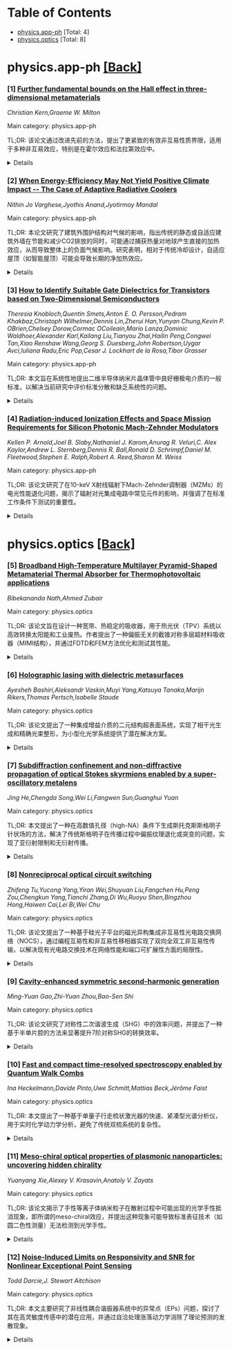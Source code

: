 <div id=toc></div>

# Table of Contents

- [physics.app-ph](#physics.app-ph) [Total: 4]
- [physics.optics](#physics.optics) [Total: 8]


<div id='physics.app-ph'></div>

# physics.app-ph [[Back]](#toc)

### [1] [Further fundamental bounds on the Hall effect in three-dimensional metamaterials](https://arxiv.org/abs/2509.19513)
*Christian Kern,Graeme W. Milton*

Main category: physics.app-ph

TL;DR: 该论文通过改进先前的方法，提出了更紧致的有效非互易性质界限，适用于多种非互易效应，特别是在霍尔效应和法拉第效应中。


<details>
  <summary>Details</summary>
Motivation: 论文旨在解决超材料中有效非互易性质的界限问题。此前的研究表明，这一问题可以通过将其转化为等效互易问题并应用单调性论证来解决，但作者希望进一步通过引入更多关于超材料的信息（如体积分数和各向异性等）来收紧界限。

Method: 在双相情况下，作者为各向同性超材料提供了界限；在多相情况下，则为单轴超材料提供了界限，并融入了体积分数的信息。此外，通过与分层层状微结构的有效性质进行比较，作者提出了一组推测的界限。

Result: 纳入的附加信息显著收紧了界限，特别是在霍尔效应的研究中。结果表明，这种方法可推广至其他数学描述等效的非互易效应（如静态无损耗和无共振条件下的法拉第效应）。

Conclusion: 论文通过引入更多信息改进了非互易超材料的界限分析，展示了广泛的适用性，并为未来的理论研究和实验验证提供了方向。

Abstract: We consider the problem of bounding the effective nonreciprocal properties of
metamaterials. Recently, significant progress was made by showing that this
problem can be reduced to bounding an equivalent reciprocal one and applying a
monotonicity argument. Here, we build upon this result and provide bounds
incorporating additional information about the metamaterial. Specifically, in
the two-phase case, we provide bounds for isotropic metamaterials. In the
multiphase case, we provide bounds for uniaxial metamaterials that additionally
incorporate the volume fractions. In both instances, the incorporated
additional information significantly tightens the bounds. In the two-phase
case, we evaluate the bounds by comparing them to the effective properties of
hierarchical laminate microstructures. This comparison ultimately leads us to
propose a set of conjectured bounds. While our discussion focuses on the Hall
effect, our results are more broadly applicable to other nonreciprocal effects
in so far as their mathematical description is equivalent. In particular, our
bounds apply to the Faraday effect in the quasistatic regime and in the absence
of losses and resonances.

</details>


### [2] [When Energy-Efficiency May Not Yield Positive Climate Impact -- The Case of Adaptive Radiative Coolers](https://arxiv.org/abs/2509.19776)
*Nithin Jo Varghese,Jyothis Anand,Jyotirmoy Mandal*

Main category: physics.app-ph

TL;DR: 本论文研究了建筑外围护结构对气候的影响，指出传统的静态或自适应建筑外墙在节能和减少CO2排放的同时，可能通过捕获热量对地球产生直接的加热效应，从而导致整体上的负面气候影响。研究表明，相对于传统冷却设计，自适应屋顶（如智能屋顶）可能会导致长期的净加热效应。


<details>
  <summary>Details</summary>
Motivation: 建筑外围护结构通常因其节能和减少CO2排放的效益而被量化其气候影响。然而，这些结构还会捕获太阳和热红外热量，直接加热地球。这种效应的净影响尚未被充分研究。作者希望探讨传统冷却设计和自适应冷却设计的建筑外围护结构对气候的净影响。

Method: 本研究比较了传统屋顶（如冷屋顶）和自适应辐射冷却器（如智能屋顶）在减少CO2排放的效益和直接加热地球的负面效应。作者通过计算不同城市气候下建筑物的数据来评估这两类屋顶的综合气候影响。

Result: 研究表明，相对于传统冷却设计，自适应屋顶尽管在节能和减少CO2排放上表现优越，但其对地球的直接加热效应可能在很长一段时间内导致净加热效应。这种负面气候影响在多个城市气候和建筑外围护结构中都适用。

Conclusion: 论文结论认为，自适应建筑外围护结构可能对气候产生负面影响，呼吁重新思考如何量化建筑外围护结构的可持续性，以及对建筑材料和建筑设计进行重新设计。

Abstract: The climate impact of building envelopes is often quantified using their
energy savings and CO2 emission reduction benefits. However, building envelopes
also trap solar and thermal infrared heat, which is dissipated as a direct
heating penalty into our warming planet. For static or adaptive envelopes that
passively heat buildings by radiatively retaining heat, these two effects are
antagonistic. Yet, their net effect remains unexplored. In this study, we
compare the emission reductions benefit, and direct heating penalty of two
classes of roof envelopes, traditional and adaptive radiative coolers (TRCs and
ARCs). Calculations for buildings in different urban climates show that
relative to TRCs like cool roofs, ARCs like smart roofs may have a net heating
impact on earth well past this century. Thus, despite their relative energy
savings and CO2 emissions reductions benefits, adaptive envelopes on roofs have
a negative climate impact relative to traditional cooling designs. Our findings
are generalizable across climates and a range of building envelopes and call
for a rethinking of how sustainability is quantified for building envelopes,
and of material and architectural design for buildings.

</details>


### [3] [How to Identify Suitable Gate Dielectrics for Transistors based on Two-Dimensional Semiconductors](https://arxiv.org/abs/2509.20014)
*Theresia Knobloch,Quentin Smets,Anton E. O. Persson,Pedram Khakbaz,Christoph Wilhelmer,Dennis Lin,Zherui Han,Yunyan Chung,Kevin P. OBrien,Chelsey Dorow,Cormac OCoileain,Mario Lanza,Dominic Waldhoer,Alexander Karl,Kailang Liu,Tianyou Zhai,Hailin Peng,Congwei Tan,Xiao Renshaw Wang,Georg S. Duesberg,John Robertson,Uygar Avci,Iuliana Radu,Eric Pop,Cesar J. Lockhart de la Rosa,Tibor Grasser*

Main category: physics.app-ph

TL;DR: 本文旨在系统性地提出二维半导体纳米片晶体管中良好栅极电介质的一般标准，以解决当前研究中评价标准分散和缺乏系统性的问题。


<details>
  <summary>Details</summary>
Motivation: 二维半导体纳米片晶体管在超大规模电子器件中展现出潜力，但栅极电介质的质量和适用性评价缺乏系统性的标准，影响了器件性能的进一步发展。

Method: 文章试图通过分析和总结现有研究，提出评估栅极电介质质量的一般标准，并系统性地探讨了电容栅极控制、漏电流、可靠性和制造集成难度等关键性能指标。

Result: 通过系统分析，文章为二维半导体纳米片晶体管提供了一个框架，用于评估和选择适合的栅极电介质。

Conclusion: 本文为未来二维半导体器件的栅极电介质选择和优化提供了系统性的标准，有助于推动该领域的研究和应用。

Abstract: The recent progress in nanosheet transistors has established two-dimensional
(2D) semiconductors as viable candidates for future ultra-scaled electronic
devices. Next to reducing contact resistance, identifying good gate dielectrics
is a fundamental challenge, as the dielectric/channel interface dramatically
impacts virtually all performance parameters. While several promising gate
dielectrics have recently been reported, the evaluation of their quality and
suitability is often fragmentary and focused on selected important performance
metrics of the gate stack, such as the capacitive gate control, leakage
currents, reliability, and ease of fabrication and integration. However,
identifying a suitable gate stack is a complex problem that has not yet been
approached systematically. In this perspective, we aim to formulate general
criteria for good gate dielectrics.

</details>


### [4] [Radiation-induced Ionization Effects and Space Mission Requirements for Silicon Photonic Mach-Zehnder Modulators](https://arxiv.org/abs/2509.20267)
*Kellen P. Arnold,Joel B. Slaby,Nathaniel J. Karom,Anurag R. Veluri,C. Alex Kaylor,Andrew L. Sternberg,Dennis R. Ball,Ronald D. Schrimpf,Daniel M. Fleetwood,Stephen E. Ralph,Robert A. Reed,Sharon M. Weiss*

Main category: physics.app-ph

TL;DR: 该论文研究了在10-keV X射线辐射下Mach-Zehnder调制器（MZMs）的电光性能退化问题，揭示了辐射对光集成电路中常见元件的影响，并强调了在标准工作条件下测试的重要性。


<details>
  <summary>Details</summary>
Motivation: 随着光集成电路在高容量信息处理与传输中的广泛应用，评估其在辐射环境（如太空、高能粒子加速器和国防辐射测试设施）中的耐受性变得至关重要。本文旨在研究Mach-Zehnder调制器（MZMs）在辐射环境中的性能退化问题，为实际应用提供理论依据。

Method: 通过10-keV X射线辐射模拟太空环境中的累计电离效应，测试硅光子MZMs的模拟和数字射频电光性能。研究对比了标准偏置条件和接地条件下的辐射敏感性。

Result: 在标准偏置条件下，辐射导致MZMs带宽显著降低、眼图闭合以及误码率增加。性能退化归因于总电离剂量效应引起的硅/二氧化硅波导界面空穴捕获和快陷阱效应。而在接地条件下未观察到电光性能的辐射敏感性。

Conclusion: 研究强调了在标准操作条件下进行地面和轨道辐射测试的重要性，为未来光集成电路在辐射环境中的应用提供了关键依据。

Abstract: Photonic integrated circuits have become essential for meeting the growing
global demand for high-capacity information processing and transport. Assessing
their radiation tolerance is essential for deploying systems in radiation prone
environments - including in space, high-energy particle accelerators, and
defense radiation testing facilities - where the performance and compactness of
photonic integrated circuits are increasingly advantageous. This work
investigates the analog and digital radio frequency electro-optic performance
of Mach-Zehnder modulators (MZMs) subject to 10-keV X-ray irradiation, which
mimics cumulative ionization effects in space flight. Silicon photonic MZMs
serve as excellent exemplars since they are interferometric devices comprised
of elements common to many integrated photonic circuits. Under standard bias
conditions, the irradiated MZMs exhibited significantly reduced bandwidth, a
corresponding eye closure and baud rate dependent increases in the estimated
error rate. The observed performance degradation is attributed to total
ionizing dose effects which leads to hole trapping at the silicon/silicon
dioxide waveguide interfaces as well as fast traps with energies near the
conduction band edge. Notably, when MZMs were irradiated with all leads
grounded, no radiation sensitivity to the electro-optic response was observed
highlighting the importance of testing under standard operating conditions for
ground-based radiation testing as well as on-orbit studies. Understanding the
radiation induced performance degradation of MZMs and other integrated photonic
devices is increasingly important for space and accelerator environments as
performance requirements and deployment opportunities increase.

</details>


<div id='physics.optics'></div>

# physics.optics [[Back]](#toc)

### [5] [Broadband High-Temperature Multilayer Pyramid-Shaped Metamaterial Thermal Absorber for Thermophotovoltaic applications](https://arxiv.org/abs/2509.19499)
*Bibekananda Nath,Ahmed Zubair*

Main category: physics.optics

TL;DR: 该论文旨在设计一种宽带、热稳定的吸收器，用于热光伏（TPV）系统以高效转换太阳能和工业废热。作者提出了一种偏振无关的截锥对称多层超材料吸收器（MIMI结构），并通过FDTD和FEM方法优化和测试其性能。


<details>
  <summary>Details</summary>
Motivation: 解决热光伏系统中宽带和热稳定吸收器的需求，以同时高效转换太阳能和工业废热，满足日益增长的能源需求。

Method: 设计了一种MIMI结构的截锥对称多层超材料吸收器，选择了六种材料组合（如W/AlN等）以避免界面剥离。使用FDTD方法模拟吸收机制并通过暴力设计优化结构；通过FEM方法评估热稳定性。

Result: 优化后的W/AlN结构在4000 nm波长以下实现平均98.2%的吸收率，在5072 nm以下为97.73%，且在50度入射角内偏振无关吸收率超过96%。1700 K高温下仍能保持稳定性。

Conclusion: W/AlN结构展现出优异的宽带吸收性能和热稳定性，非常适合用于高效热光伏系统。通过进一步分析温度和浓度因子，发现其在实际应用中具有重要潜力。

Abstract: A broadband, thermally stable absorber is essential for thermophotovoltaic
(TPV) systems to simultaneously convert solar and industrial waste heat into
usable energy to meet growing power demands. Here, we proposed an ingenious
polarization-independent truncated pyramid-shaped symmetric multilayer
metamaterial absorber in a metal-insulator-metal-insulator (MIMI) architecture
with almost complete absorption over a broad wavelength range. A total of six
structures (W/AlN, Mo/AlN, Ta/AlN, Rh/MgO, Rh/SiO2, Re/BN) were designed, and
the materials were selected based on their lattice matching to prevent
delamination at interfaces between layers. The absorption mechanism was studied
at room temperature using the finite difference time domain (FDTD) method, and
the structure was optimized through a brute force design approach, which
illustrates a best average absorption of 98.2% till 4000 nm and 97.73% till
5072 nm wavelength for the W/AlN structure with metal and dielectric
thicknesses of 60 nm and 17.5 nm, respectively. Moreover, W/AlN structure
exhibits over 96% average absorption up to 50 degree incident angles
irrespective of polarizations. The thermal stability was evaluated using the
finite element method (FEM) by determining von Mises stress at elevated
temperatures. Thermal analysis revealed that only W/AlN can withstand around
1700 K temperature and 1500 times the incident power before permanent
deformation. A temperature-dependent Drude-Lorentz model was used to further
analyze the effect of absorption on the optical performance of the highly
absorptive and thermally stable W/AlN structure. Additionally, we determined
the effect of the concentration factor, and the operating temperature on the
system efficiency by considering the emission loss of the heated absorber.

</details>


### [6] [Holographic lasing with dielectric metasurfaces](https://arxiv.org/abs/2509.19897)
*Ayesheh Bashiri,Aleksandr Vaskin,Muyi Yang,Katsuya Tanaka,Marijn Rikers,Thomas Pertsch,Isabelle Staude*

Main category: physics.optics

TL;DR: 该论文提出了一种集成增益介质的二元结构超表面系统，实现了相干光生成和精确光束整形，为小型化光学系统提供了潜在解决方案。


<details>
  <summary>Details</summary>
Motivation: 现有方法在自发发射机制下工作，相干性低，限制了光的精确控制。因此，作者试图开发一种能够同时实现相干光生成和光束整形的发光超表面系统。

Method: 通过集成二元结构超表面与增益介质，构建了一个具有全息激光输出的发光超表面系统。该系统具有紧凑性、低激光阈值和宽视场的特点。

Result: 该系统能够生成任意结构的激光光，并在小型化光学系统中展现出巨大潜力。

Conclusion: 该发光超表面系统提供了一种高效的光生成和光束整形方案，为未来光电子应用提供了新的可能性。

Abstract: Light-emitting metasurfaces provide a compact, integrated solution for
simultaneous light generation and beam shaping, making them a promising
candidate for advanced photonic applications. However, existing approaches for
tailoring far-field emission patterns primarily operate in the spontaneous
emission regime, where low coherence limits precise light control. Here, we
present a light-emitting metasurface system with holographic lasing output,
composed of a binary-structured metasurface integrated with a gain medium, that
enables coherent light generation and precise beam shaping of the output lasing
emission. With a compact footprint, low lasing threshold, and wide field of
view, our system offers an exceptional platform for generating
arbitrarily-structured lasing light, with significant potential for
miniaturized optical systems.

</details>


### [7] [Subdiffraction confinement and non-diffractive propagation of optical Stokes skyrmions enabled by a super-oscillatory metalens](https://arxiv.org/abs/2509.19917)
*Jing He,Chengda Song,Wei Li,Fangwen Sun,Guanghui Yuan*

Main category: physics.optics

TL;DR: 本文提出了一种在高数值孔径（high-NA）条件下生成斯托克斯斯格明子针状场的方法，解决了传统斯格明子在传播过程中偏振纹理退化或突变的问题，实现了亚衍射限制和无衍射传播。


<details>
  <summary>Details</summary>
Motivation: 斯格明子因其本征拓扑鲁棒性和信息学潜力受到广泛关注，但现有研究多限于低数值孔径（low-NA）范围，其大横向尺寸限制了更广泛的应用。高数值孔径下，偏振纹理在传播过程中易退化或突变，导致拓扑特性难以保持。

Method: 作者提出了一种策略，通过利用传统光学针状场的偏振不变性，设计一种单个等离子体超透镜（plasmonic metalens），其兼具偏振滤波和超分辨聚焦功能，以生成斯托克斯斯格明子针状场。

Result: 实验和仿真结果表明，该方法实现了在扩展焦深（高达5波长）范围内的无衍射传播，同时斯托克斯矢量纹理在亚衍射尺度下得以保持。

Conclusion: 这种斯格明子针状场不仅克服了此前的传播限制，还为衍射无限制信息传输开辟了新途径，在光-物质相互作用、光学计量学和信息学等领域具有重要潜力。

Abstract: Optical Stokes skyrmions have garnered extensive interest due to their
intrinsic topological robustness and potential in informatics.However, most
research remains confined to paraxial, low-numerical-aperture (low-NA) regimes,
where their large transverse dimensions restrict broader applications.Under
high-NA focusing, the polarization texture typically degrades or transforms
abruptly as the beam traverses the focal region, hindering topology-preserving
transport.In this work, we propose a strategy to generate a skyrmion needle
field that maintains both subdiffraction confinement and non-diffractive
propagation under high-NA conditions, thus preserving their topological
characteristsics. Leveraging the polarization invariance of conventional
optical needles, we realize the Stokes skyrmion needle using a single plasmonic
metalens,designed to function as both a polarization filter and a
super-resolving focusing element.Experimental and simulation results verify
non-diffractive propagation over an extended depth of focus (up to 5 lambda),
while the Stokes-vector texture retained at subdiffraction scales throughout
propagation. This skyrmion needle not only addresses previous propagation
constraints but also opens new avenues for diffraction-unlimited information
transport. Such skyrmion needles exhibit substantial potential in fields
including light-matter interaction, optical metrology, and informatics.

</details>


### [8] [Nonreciprocal optical circuit switching](https://arxiv.org/abs/2509.20016)
*Zhifeng Tu,Yucong Yang,Yiran Wei,Shuyuan Liu,Fangchen Hu,Peng Zou,Chengkun Yang,Tianchi Zhang,Di Wu,Ruoyu Shen,Bingzhou Hong,Haiwen Cai,Lei Bi,Wei Chu*

Main category: physics.optics

TL;DR: 该论文提出了一种基于硅光子平台的磁光异构集成非互易性光电路交换网络（NOCS），通过编程互易性和非互易性移相器实现了双向全双工非互易性传输，以解决现有光电路交换技术在网络性能和端口可扩展性方面的局限性。


<details>
  <summary>Details</summary>
Motivation: 随着机器学习和人工智能技术的发展，对数据节点容量的需求不断增加。传统光电转换硬件在成本、延迟和能效方面无法满足需求，而现有的基于硅光子的光电路交换（OCS）技术在网络性能和端口可扩展性方面仍面临挑战。

Method: 作者提出了一种磁光异构集成的NOCS网络，通过编程互易性和非互易性移相器，实现了双向全双工非互易性传输。该方法结合了硅光子平台的优势和磁光异构集成技术。

Result: 与现有OCS架构相比，NOCS表现出了超高的重构速度、大规模集成兼容性以及通过双向通道隔离减少所需端口数量的优势。

Conclusion: NOCS能够满足AI后端网络的编程速度需求，并支持无需多路复用技术的非互易性光开关应用，为解决现有OCS技术的局限性提供了有效方案。

Abstract: Directly switching optical signals outperforms conventional optoelectronic
hardware in terms of cost, latency, and energy efficiency, and is expected to
address the growing demand for data node capacity driven by the development of
machine learning and artificial intelligence (AI) technologies. Therefore,
optical circuit switching (OCS) technology has piqued widespread research
interest in various technical solutions, including silicon photonics. However,
silicon-based integrated OCS remains constrained by challenges such as network
performance and port scalability. Here we propose a magneto-optical
heterogeneous integrated nonreciprocal OCS (NOCS) network based on a silicon
photonics platform, achieving bidirectional full-duplex nonreciprocal
transmission by programming reciprocal and nonreciprocal phase shifters. We
demonstrate that compared with the existing OCS architecture, NOCS has the
advantages of ultra-high reconfiguration speed, large-scale integration
compatibility, and bidirectional channel isolation reducing the number of
required ports. NOCS could meet the programming speed requirements of the AI
backend network, or supports nonreciprocal optical switching applications
without multiplexing technology.

</details>


### [9] [Cavity-enhanced symmetric second-harmonic generation](https://arxiv.org/abs/2509.20032)
*Ming-Yuan Gao,Zhi-Yuan Zhou,Bao-Sen Shi*

Main category: physics.optics

TL;DR: 该论文研究了对称性二次谐波生成（SHG）中的效率问题，并提出了一种基于半单片腔的方法来显著提升7阶对称SHG的转换效率。


<details>
  <summary>Details</summary>
Motivation: 对称SHG作为一种特殊的二次谐波生成方式，具有独特的物理特性和应用前景。然而，通过准相位匹配实现对称SHG对极化周期提出了严格要求，这为畴工程带来了挑战。较大的极化周期可降低制造难度，但会牺牲转换效率。为了解决这一矛盾，作者提出使用腔结构来提升效率。

Method: 作者采用了半单片腔来增强7阶对称SHG的效率。通过实验测量和理论分析，评估了转换效率和非线性系数。具体实验数据包括单侧转换效率7.2%，理论总效率14.4%。

Result: 实验结果表明，半单片腔结构将7阶对称SHG的效率提升了超过三个数量级（相较于单通情况）。同时，晶体的非线性系数估计为4.8 pm/V。

Conclusion: 通过半单片腔的方法，论文成功实现了对称SHG效率的显著提升，且验证了非线性晶体的性能参数。这一成果为对称SHG的实际应用提供了新的技术方案。

Abstract: As one of the two types of backward second-harmonic generation (SHG),
symmetric SHG exhibits some physical characteristics and application prospects
that are distinct from those of forward SHG. It is generally realized through
quasi-phase matching, which imposes more stringent requirements on the poling
period and thus presents challenges for domain engineering. Although employing
larger poling periods can ease fabrication, it inevitably reduces conversion
efficiency, a drawback that can be compensated by using a cavity. In this work,
we employed a semi-monolithic cavity to enhance the efficiency of 7th-order
symmetric SHG, achieving a measured one-sided conversion efficiency of 7.2 %,
which corresponds to a theoretical total efficiency of 14.4 %. This represents
an improvement of more than three orders of magnitude compared with the
single-pass case. In addition, the nonlinear coefficient of the crystal of
${d_{33}} = 4.8$ $\rm pm/V$ was estimated.

</details>


### [10] [Fast and compact time-resolved spectroscopy enabled by Quantum Walk Combs](https://arxiv.org/abs/2509.20112)
*Ina Heckelmann,Davide Pinto,Uwe Schmitt,Mattias Beck,Jérôme Faist*

Main category: physics.optics

TL;DR: 本文提出了一种基于单量子行走梳状激光器的快速、紧凑型光谱分析仪，用于实时化学动力学分析，避免了传统双梳系统的复杂性。


<details>
  <summary>Details</summary>
Motivation: 光学频率梳因其宽带光谱特性，为多组分光学化学分析提供了快速和紧凑的解决方案。然而，传统的双梳光谱仪需要一对匹配的频率梳，增加了系统的复杂性。作者旨在解决这一问题，提出一种无需移动部件、仅需单量子行走梳状激光器的光谱分析方案。

Method: 本研究采用了一种非干涉式光谱分析方法，利用单量子级联激光器产生的梳状激光，其发射范围覆盖中红外光谱的分子指纹区域。该激光器具备高度可调性和快速响应特性，适合用于有机溶剂蒸汽的靶向和非靶向分析。

Result: 实验结果表明，该方法具有高达10微秒的时间分辨率和三个数量级的动态范围，适用于实时化学动力学分析。

Conclusion: 本文提出的单量子行走梳状激光器光谱分析仪在简化系统设计的同时，实现了高性能的实时化学分析，为光学化学分析提供了一种新的解决方案。

Abstract: Optical frequency combs paved the way for fast and compact multi-component
optical chemical analysis due to their broadband spectra. Dual-comb
spectrometers embody this technology, but their design requires a pair of
matched combs, adding complexity to the system. In this study, we propose and
implement a scheme for a rapid, compact spectroscopic analyser that operates
without moving components, leveraging the tunability and speed of a single
quantum walk comb laser. Previously, these combs have been shown to deliver
stable, tunable and broadband lasing. Here, a single quantum cascade
laser-based comb emitting within the significant molecular fingerprint region
of the mid-infrared spectrum was employed in a non-interferometric setup for
targeted and non-targeted analysis of various organic solvent vapours. With a
time resolution as small as 10 microseconds and a high dynamic range reaching
three orders of magnitude in concentration, this approach is suitable for the
real-time analysis of chemical kinetics.

</details>


### [11] [Meso-chiral optical properties of plasmonic nanoparticles: uncovering hidden chirality](https://arxiv.org/abs/2509.20178)
*Yuanyang Xie,Alexey V. Krasavin,Anatoly V. Zayats*

Main category: physics.optics

TL;DR: 该论文揭示了手性等离子体纳米粒子在散射过程中可能出现的光学手性抵消现象，即所谓的meso-chiral效应，并提出这种现象可能导致标准表征技术（如圆二色性测量）无法检测到光学手性。


<details>
  <summary>Details</summary>
Motivation: 分子手性在化学和生物学中具有重要意义，能够控制生物相互作用、影响药物的功效和安全性，并促进新材料的合成。然而，研究发现某些具有强散射的手性等离子体纳米粒子可能表现出光学手性的抵消效应，导致传统表征技术无法检测。

Method: 研究中采用了数值模拟和实验验证相结合的方法。数值模拟用于展示多缠绕SiO2/Au纳米粒子及其他典型手性纳米粒子中的meso-chiral行为；实验部分则通过金螺旋纳米粒子在特定波长下的手性吸收行为验证了meso-chiral效应的存在。

Result: 研究表明，meso-chiral效应是由于吸收和散射手性响应的相互抵消导致的。实验证实了在金螺旋纳米粒子中，meso-chiral行为确实存在，并且在某些波长下传统的圆二色性测量无法检测到光学手性。

Conclusion: 这项研究揭示了手性从微观到宏观表现之间的联系，为解释实验结果和设计手性等离子体纳米粒子提供了新的见解。meso-chiral效应的发现可能对手性材料的表征和应用产生深远影响。

Abstract: Molecular chirality plays an important role in chemistry and biology, allows
control of biological interactions, affects drugs efficacy and safety, and
promotes synthesis of new materials. In general, chirality manifests itself in
optical activity (circular dichroism or circular birefringence). Chiral
plasmonic nanoparticles have been recently developed for molecular enantiomer
separation, chiral sensing and chiral photocatalysis. Here, we show that
optical chirality of plasmonic nanoparticles exhibiting strong scattering can
remain completely undetected using standard characterisation techniques, such
as circular dichroism measurements. This phenomenon, which we term meso-chiral
in analogy to meso-compounds in chemistry, is based on mutual cancellation of
absorption and scattering chiral responses. As a prominent example, the
meso-optical behaviour has been numerically demonstrated in multi-wound-SiO2/Au
nanoparticles over the entire visible spectral range and in other prototypical
chiral nanoparticles in narrower spectral ranges. The meso-chiral property has
been experimentally verified by demonstrating chiral absorption of gold
helicoid nanoparticles at the wavelength where conventional circular dichroism
measurements show absence of chiral response (gext=0). These findings
demonstrate a valuable link between microscopic to macroscopic manifestations
of chirality and can provide insights for interpreting a wide range of
experimental results and designing chiral properties of plasmonic
nanoparticles.

</details>


### [12] [Noise-Induced Limits on Responsivity and SNR for Nonlinear Exceptional Point Sensing](https://arxiv.org/abs/2509.20346)
*Todd Darcie,J. Stewart Aitchison*

Main category: physics.optics

TL;DR: 本文主要研究了非线性耦合谐振器系统中的异常点（EPs）问题，探讨了其在高灵敏度传感中的潜在应用，并通过自洽处理涨落动力学消除了理论预测的发散现象。


<details>
  <summary>Details</summary>
Motivation: 异常点（EPs）因其在微扰下的特征频率分裂现象被提出用于超高灵敏度传感，但理想线性设备中的响应增益会被量子散粒噪声的发散所抵消，导致信噪比无提升。近期研究扩展到非线性设备（如激光器），预测了噪声和饱和效应相互作用下的潜在发散现象。本文旨在通过分析非线性耦合谐振器的涨落动力学，消除这些理论上的发散。

Method: 作者分析了一个由两个可饱和耦合谐振器组成的系统，并通过自洽处理涨落动力学的方法，探索了参数空间中不稳定区域的形成机制，同时结合随机朗之万模拟验证分析结果。

Result: 研究发现自洽处理涨落动力学可以完全消除非线性系统中围绕EP的发散现象。参数空间中存在由相位噪声耦合到振幅动力学导致的不稳定区域，这些区域限制了实验中可观测到的最大响应性和最大噪声。随机模拟验证了理论分析的有效性。

Conclusion: 本文通过自洽处理涨落动力学的方法，解决了非线性耦合谐振器系统中EPs的发散问题，揭示了不稳定区域对响应性和噪声的限制作用，为实验设计提供了理论指导。

Abstract: Exceptional points (EPs) have been suggested for ultra-sensitive sensing
because the eigenfrequency splitting grows as the nth-root of a perturbation,
suggesting divergent responsivity. In ideal linear devices, however, this
responsivity gain is reconciled by a matching divergence in the quantum
shot-noise floor, so the net signal-to-noise ratio remains unchanged. Recent
work has extended this argument to nonlinear devices, such as above-threshold
lasers, predicting other divergences at an EP that is shifted by the interplay
of noise and saturation effects. Here we analyze a system of two coupled
saturable resonators and show analytically that a self-consistent treatment of
fluctuation dynamics removes these divergences entirely. Islands of instability
arise in the parameter space surrounding the EP due to the coupling of phase
noise into the amplitude dynamics, dictating a maximum responsivity and maximum
noise that can be experimentally observed. Stochastic Langevin simulations of
the full nonlinear system corroborate our analytical results down to zero
detuning.

</details>
